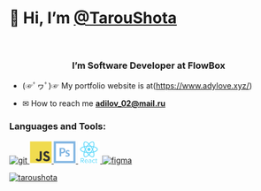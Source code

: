 <h1> 👋 Hi, I’m <a href="https://www.adylove.xyz/" target = "blank"> @TarouShota</a></h1><br />
 
<h3 align="center"> I’m Software Developer at FlowBox</h3>




- (☞ﾟヮﾟ)☞  My portfolio website is at(https://www.adylove.xyz/)

- ✉ How to reach me **adilov_02@mail.ru**

<h3 align="left">Languages and Tools:</h3>
<p align="left"><a href="https://git-scm.com/" target="_blank" rel="noreferrer"> <img src="https://www.vectorlogo.zone/logos/git-scm/git-scm-icon.svg" alt="git" width="40" height="40"/> </a><a href="https://developer.mozilla.org/en-US/docs/Web/JavaScript" target="_blank" rel="noreferrer"> <img src="https://raw.githubusercontent.com/devicons/devicon/master/icons/javascript/javascript-original.svg" alt="javascript" width="40" height="40"/> </a>  <a href="https://www.photoshop.com/en" target="_blank" rel="noreferrer"> <img src="https://raw.githubusercontent.com/devicons/devicon/master/icons/photoshop/photoshop-line.svg" alt="photoshop" width="40" height="40"/> </a> <a href="https://reactjs.org/" target="_blank" rel="noreferrer"> <img src="https://raw.githubusercontent.com/devicons/devicon/master/icons/react/react-original-wordmark.svg" alt="react" width="40" height="40"/> </a>  <a href="https://www.figma.com/" target="_blank" rel="noreferrer"> <img src="https://www.vectorlogo.zone/logos/figma/figma-icon.svg" alt="figma" width="40" height="40"/> </a> 
<a href="https://sass-lang.com" target="_blank" rel="noreferrer"> 




<!-- <a href="https://app.daily.dev/TarouShota"><img src="https://api.daily.dev/devcards/0c141037e369426baf9dccf1e0f92439.png?r=qxf" width="400" alt="Bekzot Adylov's Dev Card"/></a>
 -->
 <p align="left"> <img src="https://komarev.com/ghpvc/?username=taroushota&label=Profile%20views&color=0e75b6&style=flat" alt="taroushota" /> </p>
<!---
TarouShota/TarouShota is a ✨ special ✨ repository because its `README.md` (this file) appears on your GitHub profile.
You can click the Preview link to take a look at your changes.
I a daily github streak :((( Bruuhhh
--->
